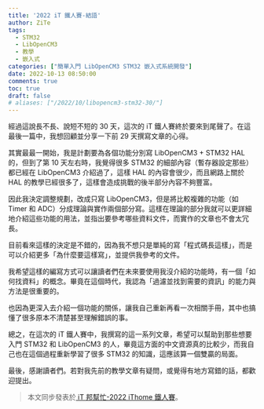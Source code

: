 ```yaml
---
title: '2022 iT 鐵人賽-結語'
author: ZiTe
tags:
  - STM32
  - LibOpenCM3
  - 教學
  - 嵌入式
categories: ["簡單入門 LibOpenCM3 STM32 嵌入式系統開發"]
date: 2022-10-13 08:50:00
comments: true
toc: true
draft: false
# aliases: ["/2022/10/libopencm3-stm32-30/"]
---
```


經過這說長不長、說短不短的 30 天，這次的 iT 鐵人賽終於要來到尾聲了。在這最後一篇中，我想回顧並分享一下前 29 天撰寫文章的心得。

<!--more-->

其實最最一開始，我是計劃要為各個功能分別寫 LibOpenCM3 + STM32 HAL 的，但到了第 10 天左右時，我覺得很多 STM32 的細部內容（暫存器設定那些）都已經在 LibOpenCM3 介紹過了，這樣 HAL 的內容會很少，而且網路上關於 HAL 的教學已經很多了，這樣會造成挑戰的後半部分內容不夠豐富。

因此我決定調整規劃，改成只寫 LibOpenCM3，但是將比較複雜的功能（如 Timer 和 ADC）分成理論與實作兩個部分寫。這樣在理論的部分我就可以更詳細地介紹這些功能的用法，並指出要參考哪些資料文件，而實作的文章也不會太冗長。

目前看來這樣的決定是不錯的，因為我不想只是單純的寫「程式碼長這樣」，而是可以介紹更多「為什麼要這樣寫」，並提供我參考的文件。

我希望這樣的編寫方式可以讓讀者們在未來要使用我沒介紹的功能時，有一個「如何找資料」的概念。畢竟在這個時代，我認為「過濾並找到需要的資訊」的能力與方法是很重要的。

也因為更深入去介紹一個功能的關係，讓我自己重新再看一次相關手冊，其中也搞懂了很多原本不清楚甚至理解錯誤的事。

總之，在這次的 iT 鐵人賽中，我撰寫的這一系列文章，希望可以幫助到那些想要入門 STM32 和 LibOpenCM3 的人，畢竟這方面的中文資源真的比較少，而我自己也在這個過程重新學習了很多 STM32 的知識，這應該算一個雙贏的局面。

最後，感謝讀者們。若對我先前的教學文章有疑問，或覺得有地方寫錯的話，都歡迎提出。

> 本文同步發表於[ iT 邦幫忙-2022 iThome 鐵人賽](https://ithelp.ithome.com.tw/articles/10306888)。
